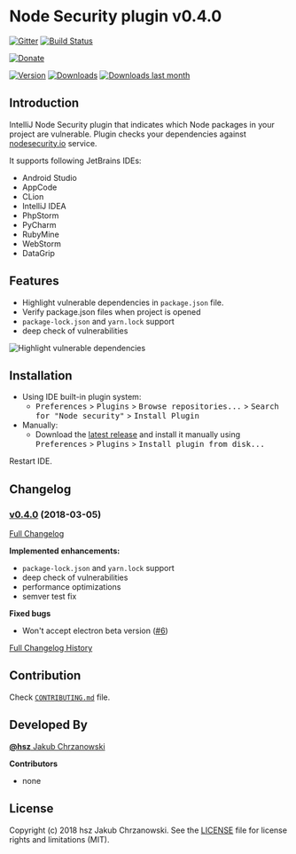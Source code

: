 Node Security plugin v0.4.0
===========================

[![Gitter][badge-gitter-img]][badge-gitter] [![Build Status][badge-travis-img]][badge-travis]

[![Donate][badge-paypal-img]][badge-paypal]

[![Version](http://phpstorm.espend.de/badge/10386/version)][plugin-website]
[![Downloads](http://phpstorm.espend.de/badge/10386/downloads)][plugin-website]
[![Downloads last month](http://phpstorm.espend.de/badge/10386/last-month)][plugin-website]


Introduction
------------

IntelliJ Node Security plugin that indicates which Node packages in your project are vulnerable.
Plugin checks your dependencies against [nodesecurity.io][nodesecurity-io] service.

It supports following JetBrains IDEs:

- Android Studio
- AppCode
- CLion
- IntelliJ IDEA
- PhpStorm
- PyCharm
- RubyMine
- WebStorm
- DataGrip


Features
--------

- Highlight vulnerable dependencies in `package.json` file.
- Verify package.json files when project is opened
- `package-lock.json` and `yarn.lock` support
- deep check of vulnerabilities

![Highlight vulnerable dependencies](https://pbs.twimg.com/media/DUBi5oIX4AEYYEG.jpg)


Installation
------------

- Using IDE built-in plugin system:
  - <kbd>Preferences</kbd> > <kbd>Plugins</kbd> > <kbd>Browse repositories...</kbd> > <kbd>Search for "Node security"</kbd> > <kbd>Install Plugin</kbd>
- Manually:
  - Download the [latest release][latest-release] and install it manually using <kbd>Preferences</kbd> > <kbd>Plugins</kbd> > <kbd>Install plugin from disk...</kbd>
  
Restart IDE.


Changelog
---------

### [v0.4.0](https://github.com/hsz/idea-nodesecurity/tree/v0.4.0) (2018-03-05)

[Full Changelog](https://github.com/hsz/idea-nodesecurity/compare/v0.4.0)

**Implemented enhancements:**

- `package-lock.json` and `yarn.lock` support
- deep check of vulnerabilities
- performance optimizations
- semver test fix

**Fixed bugs**

- Won't accept electron beta version ([\#6](https://github.com/hsz/idea-nodesecurity/issues/6))

[Full Changelog History](./CHANGELOG.md)


Contribution
------------

Check [`CONTRIBUTING.md`](./CONTRIBUTING.md) file.


Developed By
------------

[**@hsz** Jakub Chrzanowski][hsz]


**Contributors**

- none


License
-------

Copyright (c) 2018 hsz Jakub Chrzanowski. See the [LICENSE](./LICENSE) file for license rights and limitations (MIT).


[hsz]:                    http://hsz.mobi
[plugin-website]:         https://plugins.jetbrains.com/plugin/10386
[latest-release]:         https://github.com/hsz/idea-nodesecurity/releases/latest
[nodesecurity-io]:        https://nodesecurity.io

[badge-gitter-img]:       https://badges.gitter.im/hsz/idea-nodesecurity.svg
[badge-gitter]:           https://gitter.im/hsz/idea-nodesecurity
[badge-travis-img]:       https://travis-ci.org/hsz/idea-nodesecurity.svg?branch=master
[badge-travis]:           https://travis-ci.org/hsz/idea-nodesecurity
[badge-coveralls-img]:    https://coveralls.io/repos/github/hsz/idea-nodesecurity/badge.svg?branch=master
[badge-coveralls]:        https://coveralls.io/github/hsz/idea-nodesecurity?branch=master
[badge-paypal-img]:       https://img.shields.io/badge/donate-paypal-yellow.svg
[badge-paypal]:           https://www.paypal.me/hsz
